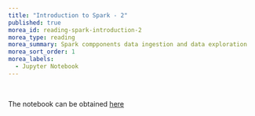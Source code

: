 ```yaml
---
title: "Introduction to Spark - 2" 
published: true
morea_id: reading-spark-introduction-2
morea_type: reading
morea_summary: Spark compponents data ingestion and data exploration
morea_sort_order: 1
morea_labels:
  - Jupyter Notebook
---
```


<br/>

The notebook can be obtained [here](resources/Spark_introduction_1.ipynb)
<br/>
